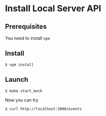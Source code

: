 # Install Local Server API


## Prerequisites

You need to install `npm`

## Install

```
$ npm install
```

## Launch

```
$ make start_mock
```

Now you can try

```
$ curl http://localhost:3000/events
```